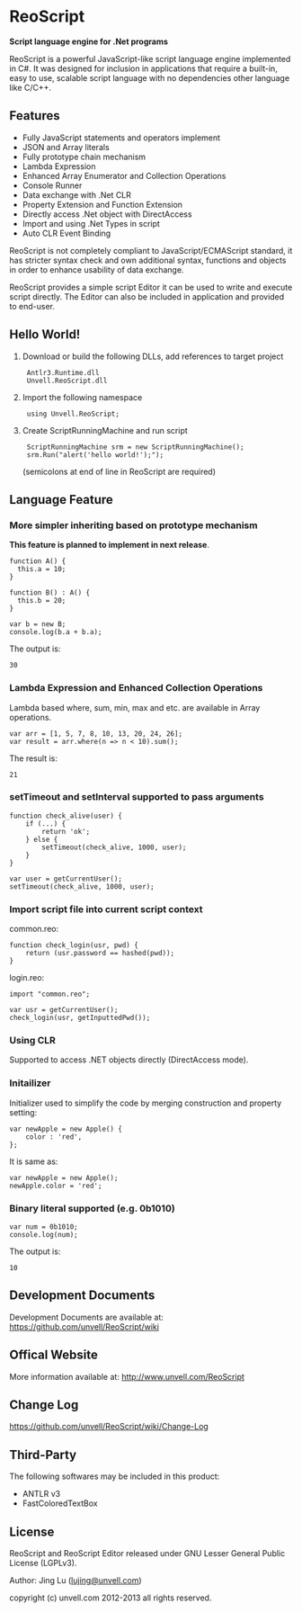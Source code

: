 ReoScript
=========
**Script language engine for .Net programs**

ReoScript is a powerful JavaScript-like script language engine implemented in C#. It was designed for inclusion in applications that require a built-in, easy to use, scalable script language with no dependencies other language like C/C++.

## Features

- Fully JavaScript statements and operators implement
- JSON and Array literals
- Fully prototype chain mechanism
- Lambda Expression
- Enhanced Array Enumerator and Collection Operations
- Console Runner
- Data exchange with .Net CLR
- Property Extension and Function Extension
- Directly access .Net object with DirectAccess
- Import and using .Net Types in script
- Auto CLR Event Binding

ReoScript is not completely compliant to JavaScript/ECMAScript standard, it has stricter syntax check and own additional syntax, functions and objects in order to enhance usability of data exchange. 

ReoScript provides a simple script Editor it can be used to write and execute script directly. The Editor can also be included in application and provided to end-user.

## Hello World!

1. Download or build the following DLLs, add references to target project

        Antlr3.Runtime.dll
        Unvell.ReoScript.dll

2. Import the following namespace
    
        using Unvell.ReoScript;

3. Create ScriptRunningMachine and run script
    
        ScriptRunningMachine srm = new ScriptRunningMachine();
        srm.Run("alert('hello world!');");

    (semicolons at end of line in ReoScript are required)


## Language Feature

### More simpler inheriting based on prototype mechanism 

**This feature is planned to implement in next release**.

    function A() {
      this.a = 10;
    }

    function B() : A() {
      this.b = 20;
    }

    var b = new B;
    console.log(b.a + b.a);

The output is:
   
    30

### Lambda Expression and Enhanced Collection Operations

Lambda based where, sum, min, max and etc. are available in Array operations.

    var arr = [1, 5, 7, 8, 10, 13, 20, 24, 26];
    var result = arr.where(n => n < 10).sum();

The result is:

    21

### setTimeout and setInterval supported to pass arguments

    function check_alive(user) {
        if (...) {
            return 'ok';
        } else {
            setTimeout(check_alive, 1000, user);
        }
    }

    var user = getCurrentUser();
    setTimeout(check_alive, 1000, user);

### Import script file into current script context

common.reo:

    function check_login(usr, pwd) {
        return (usr.password == hashed(pwd));
    }

login.reo:

    import "common.reo";

    var usr = getCurrentUser();
    check_login(usr, getInputtedPwd());

### Using CLR

Supported to access .NET objects directly (DirectAccess mode).

### Initailizer

Initializer used to simplify the code by merging construction and property setting:

    var newApple = new Apple() {
        color : 'red',
    };
        
It is same as:

    var newApple = new Apple();
    newApple.color = 'red';

### Binary literal supported (e.g. 0b1010)

    var num = 0b1010;
    console.log(num);

The output is:

    10

## Development Documents

   Development Documents are available at:
   https://github.com/unvell/ReoScript/wiki

## Offical Website

   More information available at:
   http://www.unvell.com/ReoScript

## Change Log

   https://github.com/unvell/ReoScript/wiki/Change-Log
   
## Third-Party

The following softwares may be included in this product:

- ANTLR v3
- FastColoredTextBox

## License

ReoScript and ReoScript Editor released under GNU Lesser General Public License (LGPLv3).

Author: Jing Lu (lujing@unvell.com)

copyright (c) unvell.com 2012-2013 all rights reserved.
